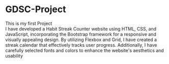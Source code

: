 # GDSC-Project
This is my first Project
<br>
I have developed a Habit Streak Counter website using HTML, CSS, and JavaScript, incorporating the Bootstrap framework for a responsive and visually appealing design. By utilizing Flexbox and Grid, I have created a streak calendar that effectively tracks user progress. Additionally, I have carefully selected fonts and colors to enhance the website's aesthetics and usability

